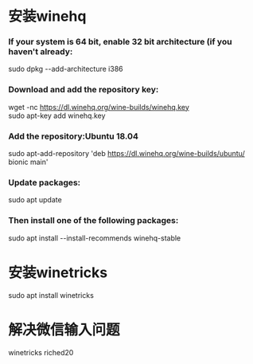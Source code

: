 # 安装winehq
### If your system is 64 bit, enable 32 bit architecture (if you haven't already:
sudo dpkg --add-architecture i386 
### Download and add the repository key:
wget -nc https://dl.winehq.org/wine-builds/winehq.key  
sudo apt-key add winehq.key
### Add the repository:Ubuntu 18.04
sudo apt-add-repository 'deb https://dl.winehq.org/wine-builds/ubuntu/ bionic main'
### Update packages:
sudo apt update
### Then install one of the following packages:
sudo apt install --install-recommends winehq-stable

# 安装winetricks
sudo apt install winetricks

# 解决微信输入问题
winetricks riched20